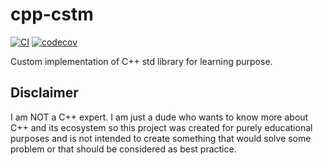 # cpp-cstm

[![CI](https://github.com/ARtemachka/cpp-cstm/actions/workflows/ci.yml/badge.svg?branch=main)](https://github.com/ARtemachka/cpp-cstm/actions/workflows/ci.yml)
[![codecov](https://codecov.io/github/ARtemachka/cpp-cstm/coverage.svg?branch=main)](https://app.codecov.io/gh/ARtemachka/cpp-cstm)

Custom implementation of C++ std library for learning purpose.

## Disclaimer

I am NOT a C++ expert. I am just a dude who wants to know more about C++ and its ecosystem so this project was created for purely educational purposes and is not intended to create something that would solve some problem or that should be considered as best practice.

